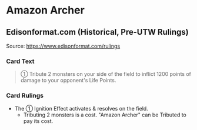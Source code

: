 # Amazon Archer

## Edisonformat.com (Historical, Pre-UTW Rulings)

Source: https://www.edisonformat.com/rulings

### Card Text

> ① Tribute 2 monsters on your side of the field to inflict 1200 points of damage to your opponent's Life Points.

### Card Rulings

*   The ① Ignition Effect activates & resolves on the field.
    *   Tributing 2 monsters is a cost. "Amazon Archer" can be Tributed to pay its cost.
